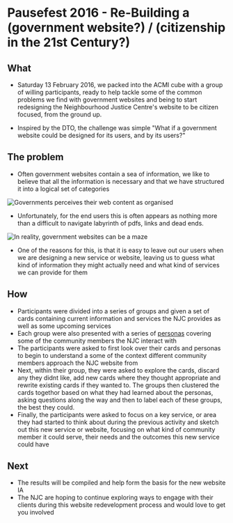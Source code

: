# Pausefest 2016 - Re-Building a (government website?) / (citizenship in the 21st Century?)
## What
* Saturday 13 February 2016, we packed into the ACMI cube with a group of willing participants, ready to help tackle some of the common problems we find with government websites and being to start redesigning the Neighbourhood Justice Centre's website to be citizen focused, from the ground up.

* Inspired by the DTO, the challenge was simple "What if a government website could be designed for its users, and by its users?"

## The problem
* Often government websites contain a sea of information, we like to believe that all the information is necessary and that we have structured it into a logical set of categories

![Governments perceives their web content as organised](http://theatlasroom.github.io/presentations/images/organised.jpg)

* Unfortunately, for the end users this is often appears as nothing more than a difficult to navigate labyrinth of pdfs, links and dead ends.

![In reality, government websites can be a maze](http://theatlasroom.github.io/presentations/images/website-maze.jpg)

* One of the reasons for this, is that it is easy to leave out our users when we are designing a new service or website, leaving us to guess what kind of information they might actually need and what kind of services we can provide for them

## How
* Participants were divided into a series of groups and given a set of cards containing current information and services the NJC provides as well as some upcoming services
* Each group were also presented with a series of [personas]() covering some of the community members the NJC interact with
* The participants were asked to first look over their cards and personas to begin to understand a some of the context different community members approach the NJC website from
* Next, within their group, they were asked to explore the cards, discard any they didnt like, add new cards where they thought appropriate and rewrite existing cards if they wanted to. The groups then clustered the cards togethor based on what they had learned about the personas, asking questions along the way and then to label each of these groups, the best they could.
* Finally, the participants were asked to focus on a key service, or area they had started to think about during the previous activity and sketch out this new service or website, focusing on what kind of community member it could serve, their needs and the outcomes this new service could have

## Next
* The results will be compiled and help form the basis for the new website IA
* The NJC are hoping to continue exploring ways to engage with their clients during this website redevelopment process and would love to get you involved
